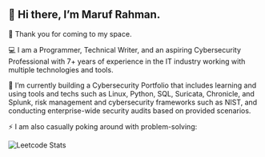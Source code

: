 👋 Hi there, I’m Maruf Rahman.
---

👀 Thank you for coming to my space.

💻 I am a Programmer, Technical Writer, and an aspiring Cybersecurity Professional with 7+ years of experience in the IT industry working with multiple technologies and tools. 

🌱 I’m currently building a Cybersecurity Portfolio that includes learning and using tools and techs such as Linux, Python, SQL, Suricata, Chronicle, and Splunk, risk management and cybersecurity frameworks such as NIST, and conducting enterprise-wide security audits based on provided scenarios.

⚡ I am also casually poking around with problem-solving:

![Leetcode Stats](https://leetcard.jacoblin.cool/marufrahman_leetcode)
